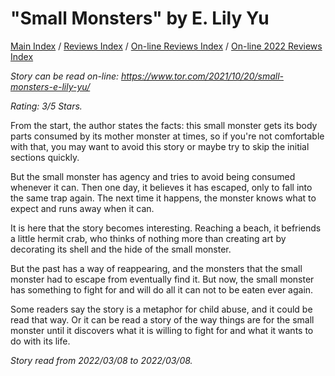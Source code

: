 # "Small Monsters" by E. Lily Yu

[Main Index](../../../README.md) / [Reviews Index](../../README.md) / [On-line Reviews Index](../README.md) / [On-line 2022 Reviews Index](README.md)

*Story can be read on-line: <https://www.tor.com/2021/10/20/small-monsters-e-lily-yu/>*

*Rating: 3/5 Stars.*

From the start, the author states the facts: this small monster gets its body parts consumed by its mother monster at times, so if you're not comfortable with that, you may want to avoid this story or maybe try to skip the initial sections quickly.

But the small monster has agency and tries to avoid being consumed whenever it can. Then one day, it believes it has escaped, only to fall into the same trap again. The next time it happens, the monster knows what to expect and runs away when it can.

It is here that the story becomes interesting. Reaching a beach, it befriends a little hermit crab, who thinks of nothing more than creating art by decorating its shell and the hide of the small monster.

But the past has a way of reappearing, and the monsters that the small monster had to escape from eventually find it. But now, the small monster has something to fight for and will do all it can not to be eaten ever again.

Some readers say the story is a metaphor for child abuse, and it could be read that way. Or it can be read a story of the way things are for the small monster until it discovers what it is willing to fight for and what it wants to do with its life.

*Story read from 2022/03/08 to 2022/03/08.*
